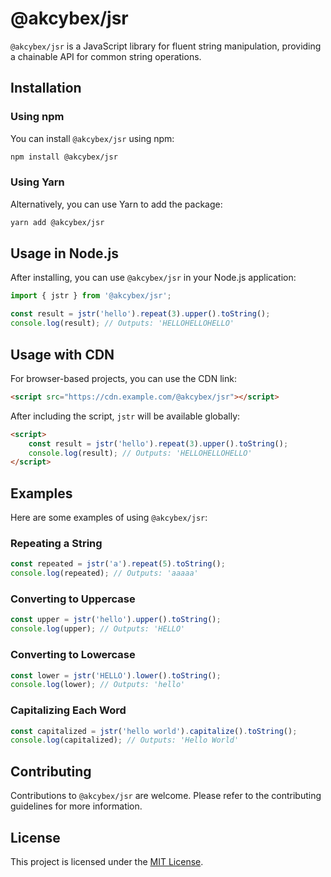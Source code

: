 # @akcybex/jsr

`@akcybex/jsr` is a JavaScript library for fluent string manipulation, providing a chainable API for common string operations.

## Installation

### Using npm

You can install `@akcybex/jsr` using npm:

```bash
npm install @akcybex/jsr
```

### Using Yarn

Alternatively, you can use Yarn to add the package:

```bash
yarn add @akcybex/jsr
```

## Usage in Node.js

After installing, you can use `@akcybex/jsr` in your Node.js application:

```javascript
import { jstr } from '@akcybex/jsr';

const result = jstr('hello').repeat(3).upper().toString();
console.log(result); // Outputs: 'HELLOHELLOHELLO'
```

## Usage with CDN

For browser-based projects, you can use the CDN link:

```html
<script src="https://cdn.example.com/@akcybex/jsr"></script>
```

After including the script, `jstr` will be available globally:

```html
<script>
    const result = jstr('hello').repeat(3).upper().toString();
    console.log(result); // Outputs: 'HELLOHELLOHELLO'
</script>
```

## Examples

Here are some examples of using `@akcybex/jsr`:

### Repeating a String

```javascript
const repeated = jstr('a').repeat(5).toString();
console.log(repeated); // Outputs: 'aaaaa'
```

### Converting to Uppercase

```javascript
const upper = jstr('hello').upper().toString();
console.log(upper); // Outputs: 'HELLO'
```

### Converting to Lowercase

```javascript
const lower = jstr('HELLO').lower().toString();
console.log(lower); // Outputs: 'hello'
```

### Capitalizing Each Word

```javascript
const capitalized = jstr('hello world').capitalize().toString();
console.log(capitalized); // Outputs: 'Hello World'
```

## Contributing

Contributions to `@akcybex/jsr` are welcome. Please refer to the contributing guidelines for more information.

## License

This project is licensed under the [MIT License](LICENSE).

